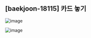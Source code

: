 ## [baekjoon-18115] 카드 놓기

![image](https://user-images.githubusercontent.com/22045163/121654383-a1216880-cad8-11eb-98a6-ad277dc1d137.png)

![image](https://user-images.githubusercontent.com/22045163/121654451-b39ba200-cad8-11eb-9ec3-3cd0cea68e5a.png)
